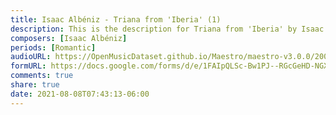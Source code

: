 ```yaml
---
title: Isaac Albéniz - Triana from 'Iberia' (1)
description: This is the description for Triana from 'Iberia' by Isaac Albéniz
composers: [Isaac Albéniz]
periods: [Romantic]
audioURL: https://OpenMusicDataset.github.io/Maestro/maestro-v3.0.0/2004/MIDI-Unprocessed_SMF_17_R1_2004_03-06_ORIG_MID--AUDIO_20_R2_2004_08_Track08_wav.midi
formURL: https://docs.google.com/forms/d/e/1FAIpQLSc-Bw1PJ--RGcGeHD-NGXHyo_pkvjquOXZRtkwYRG3ZGEIpsg/viewform
comments: true
share: true
date: 2021-08-08T07:43:13-06:00
---
```

